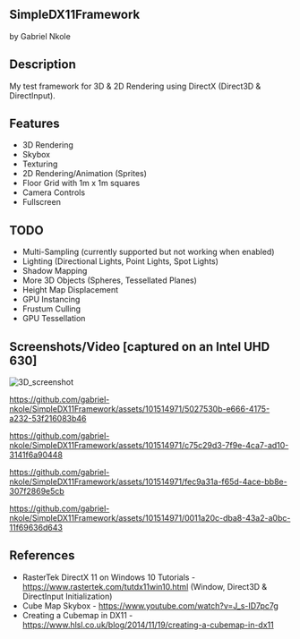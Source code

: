## SimpleDX11Framework
by Gabriel Nkole

## Description
My test framework for 3D & 2D Rendering using DirectX (Direct3D & DirectInput).

## Features
- 3D Rendering
- Skybox
- Texturing
- 2D Rendering/Animation (Sprites)
- Floor Grid with 1m x 1m squares
- Camera Controls
- Fullscreen

## TODO
- Multi-Sampling (currently supported but not working when enabled)
- Lighting (Directional Lights, Point Lights, Spot Lights)
- Shadow Mapping
- More 3D Objects (Spheres, Tessellated Planes)
- Height Map Displacement
- GPU Instancing
- Frustum Culling
- GPU Tessellation

## Screenshots/Video [captured on an Intel UHD 630]
![3D_screenshot](https://github.com/gabriel-nkole/SimpleDX11Framework/assets/101514971/e8dd4a42-d862-4e3a-8220-254410558b93)

https://github.com/gabriel-nkole/SimpleDX11Framework/assets/101514971/5027530b-e666-4175-a232-53f216083b46

https://github.com/gabriel-nkole/SimpleDX11Framework/assets/101514971/c75c29d3-7f9e-4ca7-ad10-3141f6a90448

https://github.com/gabriel-nkole/SimpleDX11Framework/assets/101514971/fec9a31a-f65d-4ace-bb8e-307f2869e5cb

https://github.com/gabriel-nkole/SimpleDX11Framework/assets/101514971/0011a20c-dba8-43a2-a0bc-11f69636d643


## References
- RasterTek DirectX 11 on Windows 10 Tutorials - https://www.rastertek.com/tutdx11win10.html (Window, Direct3D & DirectInput Initialization)
- Cube Map Skybox - https://www.youtube.com/watch?v=J_s-ID7pc7g
- Creating a Cubemap in DX11 - https://www.hlsl.co.uk/blog/2014/11/19/creating-a-cubemap-in-dx11
